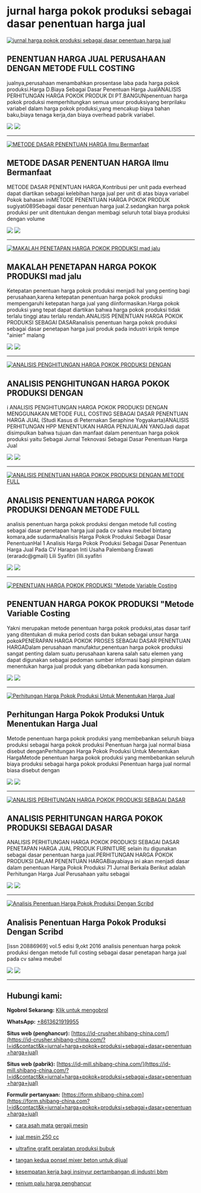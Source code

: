 # jurnal harga pokok produksi sebagai dasar penentuan harga jual

<a href="https://swt.shibang-china.com/?l=id&img&k=jurnal+harga+pokok+produksi+sebagai+dasar+penentuan+harga+jual" target="_blank">![jurnal harga pokok produksi sebagai dasar penentuan harga jual](http://static.shibang-china.com/all-800x300/386.jpg)</a>

## PENENTUAN HARGA JUAL PERUSAHAAN DENGAN METODE FULL COSTING
jualnya,perusahaan menambahkan prosentase laba pada harga pokok produksi.Harga D.Biaya Sebagai Dasar Penentuan Harga JualANALISIS PERHITUNGAN HARGA POKOK PRODUK DI PT.BANGUNpenentuan harga pokok produksi memperhitungkan semua unsur produksiyang berprilaku variabel dalam harga pokok produksi,yang mencakup biaya bahan baku,biaya tenaga kerja,dan biaya overhead pabrik variabel.


<a href="https://whatsapp.shibangsoft.com/WhatsApp.php" target="_blank" title="WhatsApp">![](http://static.shibang-china.com/icon/whatsapp.png)</a> <a href="https://swt.shibang-china.com/?l=id&icon&k=jurnal+harga+pokok+produksi+sebagai+dasar+penentuan+harga+jual" target="_blank">![](http://static.shibang-china.com/icon/chat-id.png)</a>

---

<a href="https://swt.shibang-china.com/?l=id&img&k=jurnal+harga+pokok+produksi+sebagai+dasar+penentuan+harga+jual" target="_blank">![METODE DASAR PENENTUAN HARGA Ilmu Bermanfaat](http://static.shibang-china.com/all-800x300/99.jpg)</a>

## METODE DASAR PENENTUAN HARGA Ilmu Bermanfaat
METODE DASAR PENENTUAN HARGA,Kontribusi per unit pada everhead dapat diartikan sebagai kelebihan harga jual per unit di atas biaya variabel Pokok bahasan iniMETODE PENENTUAN HARGA POKOK PRODUK sugiyati089Sebagai dasar penentuan harga jual.2.sedangkan harga pokok produksi per unit ditentukan dengan membagi seluruh total biaya produksi dengan volume


<a href="https://whatsapp.shibangsoft.com/WhatsApp.php" target="_blank" title="WhatsApp">![](http://static.shibang-china.com/icon/whatsapp.png)</a> <a href="https://swt.shibang-china.com/?l=id&icon&k=jurnal+harga+pokok+produksi+sebagai+dasar+penentuan+harga+jual" target="_blank">![](http://static.shibang-china.com/icon/chat-id.png)</a>

---

<a href="https://swt.shibang-china.com/?l=id&img&k=jurnal+harga+pokok+produksi+sebagai+dasar+penentuan+harga+jual" target="_blank">![MAKALAH PENETAPAN HARGA POKOK PRODUKSI mad jalu](http://static.shibang-china.com/all-800x300/414.jpg)</a>

## MAKALAH PENETAPAN HARGA POKOK PRODUKSI mad jalu
Ketepatan penentuan harga pokok produksi menjadi hal yang penting bagi perusahaan,karena ketepatan penentuan harga pokok produksi mempengaruhi ketepatan harga jual yang diinformasikan.Harga pokok produksi yang tepat dapat diartikan bahwa harga pokok produksi tidak terlalu tinggi atau terlalu rendah.ANALISIS PENENTUAN HARGA POKOK PRODUKSI SEBAGAI DASARanalisis penentuan harga pokok produksi sebagai dasar penetapan harga jual produk pada industri kripik tempe "ainier" malang


<a href="https://whatsapp.shibangsoft.com/WhatsApp.php" target="_blank" title="WhatsApp">![](http://static.shibang-china.com/icon/whatsapp.png)</a> <a href="https://swt.shibang-china.com/?l=id&icon&k=jurnal+harga+pokok+produksi+sebagai+dasar+penentuan+harga+jual" target="_blank">![](http://static.shibang-china.com/icon/chat-id.png)</a>

---

<a href="https://swt.shibang-china.com/?l=id&img&k=jurnal+harga+pokok+produksi+sebagai+dasar+penentuan+harga+jual" target="_blank">![ANALISIS PENGHITUNGAN HARGA POKOK PRODUKSI DENGAN](http://static.shibang-china.com/all-800x300/66.jpg)</a>

## ANALISIS PENGHITUNGAN HARGA POKOK PRODUKSI DENGAN
i ANALISIS PENGHITUNGAN HARGA POKOK PRODUKSI DENGAN MENGGUNAKAN METODE FULL COSTING SEBAGAI DASAR PENENTUAN HARGA JUAL (Studi Kasus di Peternakan Seraphine Yogyakarta)ANALISIS PERHITUNGAN HPP MENENTUKAN HARGA PENJUALAN YANGJadi dapat disimpulkan bahwa tujuan dan manfaat dalam penentuan harga pokok produksi yaitu Sebagai Jurnal Teknovasi Sebagai Dasar Penentuan Harga Jual


<a href="https://whatsapp.shibangsoft.com/WhatsApp.php" target="_blank" title="WhatsApp">![](http://static.shibang-china.com/icon/whatsapp.png)</a> <a href="https://swt.shibang-china.com/?l=id&icon&k=jurnal+harga+pokok+produksi+sebagai+dasar+penentuan+harga+jual" target="_blank">![](http://static.shibang-china.com/icon/chat-id.png)</a>

---

<a href="https://swt.shibang-china.com/?l=id&img&k=jurnal+harga+pokok+produksi+sebagai+dasar+penentuan+harga+jual" target="_blank">![ANALISIS PENENTUAN HARGA POKOK PRODUKSI DENGAN METODE FULL](http://static.shibang-china.com/all-800x300/389.jpg)</a>

## ANALISIS PENENTUAN HARGA POKOK PRODUKSI DENGAN METODE FULL
analisis penentuan harga pokok produksi dengan metode full costing sebagai dasar penetapan harga jual pada cv salwa meubel bintang komara,ade sudarmaAnalisis Harga Pokok Produksi Sebagai Dasar PenentuanHal 1 Analisis Harga Pokok Produksi Sebagai Dasar Penentuan Harga Jual Pada CV Harapan Inti Usaha Palembang Erawati (eraradc@gmail) Lili Syafitri (lili.syafitri


<a href="https://whatsapp.shibangsoft.com/WhatsApp.php" target="_blank" title="WhatsApp">![](http://static.shibang-china.com/icon/whatsapp.png)</a> <a href="https://swt.shibang-china.com/?l=id&icon&k=jurnal+harga+pokok+produksi+sebagai+dasar+penentuan+harga+jual" target="_blank">![](http://static.shibang-china.com/icon/chat-id.png)</a>

---

<a href="https://swt.shibang-china.com/?l=id&img&k=jurnal+harga+pokok+produksi+sebagai+dasar+penentuan+harga+jual" target="_blank">![PENENTUAN HARGA POKOK PRODUKSI "Metode Variable Costing](http://static.shibang-china.com/all-800x300/484.jpg)</a>

## PENENTUAN HARGA POKOK PRODUKSI "Metode Variable Costing
Yakni merupakan metode penentuan harga pokok produksi,atas dasar tarif yang ditentukan di muka period costs dan bukan sebagai unsur harga pokokPENERAPAN HARGA POKOK PROSES SEBAGAI DASAR PENENTUAN HARGADalam perusahaan manufaktur,penentuan harga pokok produksi sangat penting dalam suatu perusahaan karena salah satu elemen yang dapat digunakan sebagai pedoman sumber informasi bagi pimpinan dalam menentukan harga jual produk yang dibebankan pada konsumen.


<a href="https://whatsapp.shibangsoft.com/WhatsApp.php" target="_blank" title="WhatsApp">![](http://static.shibang-china.com/icon/whatsapp.png)</a> <a href="https://swt.shibang-china.com/?l=id&icon&k=jurnal+harga+pokok+produksi+sebagai+dasar+penentuan+harga+jual" target="_blank">![](http://static.shibang-china.com/icon/chat-id.png)</a>

---

<a href="https://swt.shibang-china.com/?l=id&img&k=jurnal+harga+pokok+produksi+sebagai+dasar+penentuan+harga+jual" target="_blank">![Perhitungan Harga Pokok Produksi Untuk Menentukan Harga Jual](http://static.shibang-china.com/all-800x300/988.jpg)</a>

## Perhitungan Harga Pokok Produksi Untuk Menentukan Harga Jual
Metode penentuan harga pokok produksi yang membebankan seluruh biaya produksi sebagai harga pokok produksi Penentuan harga jual normal biasa disebut denganPerhitungan Harga Pokok Produksi Untuk Menentukan HargaMetode penentuan harga pokok produksi yang membebankan seluruh biaya produksi sebagai harga pokok produksi Penentuan harga jual normal biasa disebut dengan


<a href="https://whatsapp.shibangsoft.com/WhatsApp.php" target="_blank" title="WhatsApp">![](http://static.shibang-china.com/icon/whatsapp.png)</a> <a href="https://swt.shibang-china.com/?l=id&icon&k=jurnal+harga+pokok+produksi+sebagai+dasar+penentuan+harga+jual" target="_blank">![](http://static.shibang-china.com/icon/chat-id.png)</a>

---

<a href="https://swt.shibang-china.com/?l=id&img&k=jurnal+harga+pokok+produksi+sebagai+dasar+penentuan+harga+jual" target="_blank">![ANALISIS PERHITUNGAN HARGA POKOK PRODUKSI SEBAGAI DASAR](http://static.shibang-china.com/all-800x300/221.jpg)</a>

## ANALISIS PERHITUNGAN HARGA POKOK PRODUKSI SEBAGAI DASAR
ANALISIS PERHITUNGAN HARGA POKOK PRODUKSI SEBAGAI DASAR PENETAPAN HARGA JUAL PRODUK FURNITURE selain itu digunakan sebagai dasar penentuan harga jual.PERHITUNGAN HARGA POKOK PRODUKSI DALAM PENENTUAN HARGABiayabiaya ini akan menjadi dasar dalam penentuan Harga Pokok Produksi 71 Jurnal Berkala Berikut adalah Perhitungan Harga Jual Perusahaan yaitu sebagai


<a href="https://whatsapp.shibangsoft.com/WhatsApp.php" target="_blank" title="WhatsApp">![](http://static.shibang-china.com/icon/whatsapp.png)</a> <a href="https://swt.shibang-china.com/?l=id&icon&k=jurnal+harga+pokok+produksi+sebagai+dasar+penentuan+harga+jual" target="_blank">![](http://static.shibang-china.com/icon/chat-id.png)</a>

---

<a href="https://swt.shibang-china.com/?l=id&img&k=jurnal+harga+pokok+produksi+sebagai+dasar+penentuan+harga+jual" target="_blank">![Analisis Penentuan Harga Pokok Produksi Dengan Scribd](http://static.shibang-china.com/all-800x300/158.jpg)</a>

## Analisis Penentuan Harga Pokok Produksi Dengan Scribd
[issn 20886969] vol.5 edisi 9,okt 2016 analisis penentuan harga pokok produksi dengan metode full costing sebagai dasar penetapan harga jual pada cv salwa meubel

<a href="https://whatsapp.shibangsoft.com/WhatsApp.php" target="_blank" title="WhatsApp">![](http://static.shibang-china.com/icon/whatsapp.png)</a> <a href="https://swt.shibang-china.com/?l=id&icon&k=jurnal+harga+pokok+produksi+sebagai+dasar+penentuan+harga+jual" target="_blank">![](http://static.shibang-china.com/icon/chat-id.png)</a>

---
## Hubungi kami:

**Ngobrol Sekarang:** [Klik untuk mengobrol](https://swt.shibang-china.com?l=id&contact&k=jurnal+harga+pokok+produksi+sebagai+dasar+penentuan+harga+jual)

**WhatsApp:**  [+8613621919955](https://whatsapp.shibangsoft.com/WhatsApp.php)

**Situs web (penghancur):** [https://id-crusher.shibang-china.com/](https://id-crusher.shibang-china.com/?l=id&contact&k=jurnal+harga+pokok+produksi+sebagai+dasar+penentuan+harga+jual)

**Situs web (pabrik):** [https://id-mill.shibang-china.com/](https://id-mill.shibang-china.com/?l=id&contact&k=jurnal+harga+pokok+produksi+sebagai+dasar+penentuan+harga+jual)

**Formulir pertanyaan:** [https://form.shibang-china.com](https://form.shibang-china.com?l=id&contact&k=jurnal+harga+pokok+produksi+sebagai+dasar+penentuan+harga+jual)

* [cara asah mata gergaji mesin](../38/cara%20asah%20mata%20gergaji%20mesin.md)

* [jual mesin 250 cc](../38/jual%20mesin%20250%20cc.md)

* [ultrafine grafit peralatan produksi bubuk](../31/ultrafine%20grafit%20peralatan%20produksi%20bubuk.md)

* [tangan kedua ponsel mixer beton untuk dijual](../39/tangan%20kedua%20ponsel%20mixer%20beton%20untuk%20dijual.md)

* [kesempatan kerja bagi insinyur pertambangan di industri bbm](../33/kesempatan%20kerja%20bagi%20insinyur%20pertambangan%20di%20industri%20bbm.md)

* [renium palu harga penghancur](../40/renium%20palu%20harga%20penghancur.md)